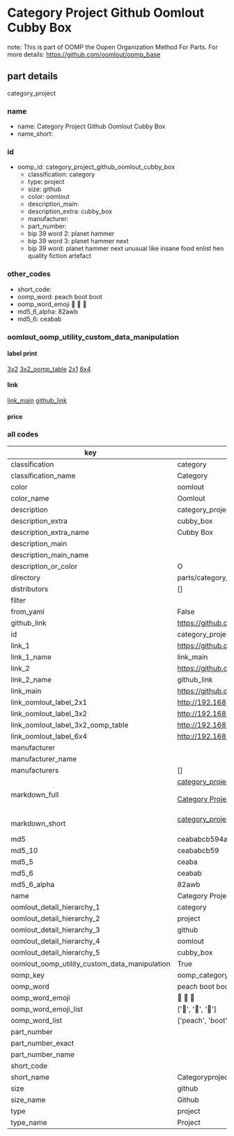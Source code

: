 # Category Project Github Oomlout Cubby Box  

note: This is part of OOMP the Oopen Organization Method For Parts. For more details: https://github.com/oomlout/oomp_base

##  part details



category_project

### name
* name: Category Project Github Oomlout Cubby Box
* name_short: 
### id
* oomp_id: category_project_github_oomlout_cubby_box
  * classification: category
  * type: project
  * size: github
  * color: oomlout
  * description_main: 
  * description_extra: cubby_box
  * manufacturer: 
  * part_number: 
  * bip 39 word 2: planet hammer
  * bip 39 word 3: planet hammer next
  * bip 39 word: planet hammer next unusual like insane food enlist hen quality fiction artefact

### other_codes
* short_code: 
* oomp_word: peach boot boot
* oomp_word_emoji :peach: :boot: :boot:
* md5_6_alpha: 82awb
* md5_6: ceabab






### oomlout_oomp_utility_custom_data_manipulation
#### label print
[3x2](http://192.168.1.245:1112/?label=oomp%2082awb)
[3x2_oomp_table](http://192.168.1.107:1112/?label=oomp%2082awb)
[2x1](http://192.168.1.242:1112/?label=oomp%2082awb)
[6x4](http://192.168.1.55:1112/?label=oomp%2082awb)    

#### link

[link_main](https://github.com/oomlout/oomlout_oomp_current_version_messy/tree/main/parts/category_project_github_oomlout_cubby_box) [github_link](https://github.com/oomlout/oomlout_oomp_part_src/tree/main/parts/category_project_github_oomlout_cubby_box)                             

#### price







### all codes 
| key | value |  
| --- | --- |  
| classification | category |  
| classification_name | Category |  
| color | oomlout |  
| color_name | Oomlout |  
| description | category_project |  
| description_extra | cubby_box |  
| description_extra_name | Cubby Box |  
| description_main |  |  
| description_main_name |  |  
| description_or_color | O  |  
| directory | parts/category_project_github_oomlout_cubby_box |  
| distributors | [] |  
| filter |  |  
| from_yaml | False |  
| github_link | https://github.com/oomlout/oomlout_oomp_part_src/tree/main/parts/category_project_github_oomlout_cubby_box |  
| id | category_project_github_oomlout_cubby_box |  
| link_1 | https://github.com/oomlout/oomlout_oomp_current_version_messy/tree/main/parts/category_project_github_oomlout_cubby_box |  
| link_1_name | link_main |  
| link_2 | https://github.com/oomlout/oomlout_oomp_part_src/tree/main/parts/category_project_github_oomlout_cubby_box |  
| link_2_name | github_link |  
| link_main | https://github.com/oomlout/oomlout_oomp_current_version_messy/tree/main/parts/category_project_github_oomlout_cubby_box |  
| link_oomlout_label_2x1 | http://192.168.1.242:1112/?label=oomp%2082awb |  
| link_oomlout_label_3x2 | http://192.168.1.245:1112/?label=oomp%2082awb |  
| link_oomlout_label_3x2_oomp_table | http://192.168.1.107:1112/?label=oomp%2082awb |  
| link_oomlout_label_6x4 | http://192.168.1.55:1112/?label=oomp%2082awb |  
| manufacturer |  |  
| manufacturer_name |  |  
| manufacturers | [] |  
| markdown_full | [category_project_github_oomlout_cubby_box](https://github.com/oomlout/oomlout_oomp_current_version_messy/tree/main/parts/category_project_github_oomlout_cubby_box)<br>[](https://github.com/oomlout/oomlout_oomp_current_version_messy/tree/main/parts/category_project_github_oomlout_cubby_box)<br>[Category Project Github Oomlout Cubby Box](https://github.com/oomlout/oomlout_oomp_current_version_messy/tree/main/parts/category_project_github_oomlout_cubby_box)<br><br> |  
| markdown_short | [category_project_github_oomlout_cubby_box](https://github.com/oomlout/oomlout_oomp_current_version_messy/tree/main/parts/category_project_github_oomlout_cubby_box)<br><br> |  
| md5 | ceababcb594acb59d3c0dee52a9a252f |  
| md5_10 | ceababcb59 |  
| md5_5 | ceaba |  
| md5_6 | ceabab |  
| md5_6_alpha | 82awb |  
| name | Category Project Github Oomlout Cubby Box |  
| oomlout_detail_hierarchy_1 | category |  
| oomlout_detail_hierarchy_2 | project |  
| oomlout_detail_hierarchy_3 | github |  
| oomlout_detail_hierarchy_4 | oomlout |  
| oomlout_detail_hierarchy_5 | cubby_box |  
| oomlout_oomp_utility_custom_data_manipulation | True |  
| oomp_key | oomp_category_project_github_oomlout_cubby_box |  
| oomp_word | peach boot boot |  
| oomp_word_emoji | :peach: :boot: :boot: |  
| oomp_word_emoji_list | [':peach:', ':boot:', ':boot:'] |  
| oomp_word_list | ['peach', 'boot', 'boot'] |  
| part_number |  |  
| part_number_exact |  |  
| part_number_name |  |  
| short_code |  |  
| short_name | Categoryproject |  
| size | github |  
| size_name | Github |  
| type | project |  
| type_name | Project |  
